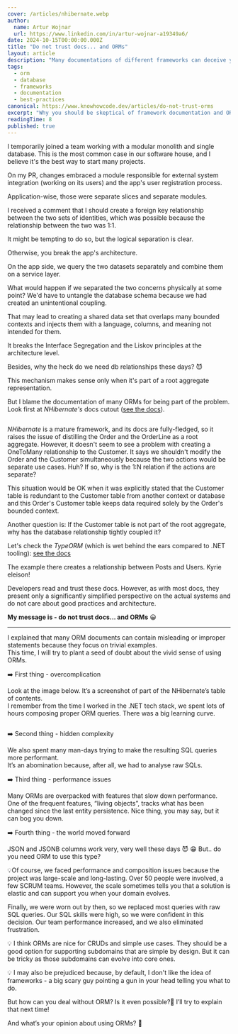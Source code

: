 ```yaml
---
cover: /articles/nhibernate.webp
author:
  name: Artur Wojnar
  url: https://www.linkedin.com/in/artur-wojnar-a19349a6/
date: 2024-10-15T00:00:00.000Z
title: "Do not trust docs... and ORMs"
layout: article
description: "Many documentations of different frameworks can deceive you because their creators are primarily interested in their interests, and sometimes, their knowledge and experience are limited. Read this article to prepare!"
tags:
  - orm
  - database
  - frameworks
  - documentation
  - best-practices
canonical: https://www.knowhowcode.dev/articles/do-not-trust-orms
excerpt: "Why you should be skeptical of framework documentation and ORMs, and how to make better architectural decisions"
readingTime: 8
published: true
---
```


I temporarily joined a team working with a modular monolith and single database. This is the most common case in our software house, and I believe it's the best way to start many projects.

On my PR, changes embraced a module responsible for external system integration (working on its users) and the app's user registration process.

Application-wise, those were separate slices and separate modules.

I received a comment that I should create a foreign key relationship between the two sets of identities, which was possible because the relationship between the two was 1:1.

It might be tempting to do so, but the logical separation is clear.

Otherwise, you break the app's architecture.

On the app side, we query the two datasets separately and combine them on a service layer.

What would happen if we separated the two concerns physically at some point? We'd have to untangle the database schema because we had created an unintentional coupling.

That may lead to creating a shared data set that overlaps many bounded contexts and injects them with a language, columns, and meaning not intended for them.

It breaks the Interface Segregation and the Liskov principles at the architecture level.

Besides, why the heck do we need db relationships these days? 😈 

This mechanism makes sense only when it's part of a root aggregate representation.

But I blame the documentation of many ORMs for being part of the problem. Look first at _NHibernate's_ docs cutout ([see the docs](https://nhibernate.info/doc/howto/various/lazy-loading-eager-loading.html)).

<img class="article-image" src="/articles/nhibernate.webp" alt>

_NHibernate_ is a mature framework, and its docs are fully-fledged, so it raises the issue of distilling the Order and the OrderLine as a root aggregate. However, it doesn't seem to see a problem with creating a OneToMany relationship to the Customer. It says we shouldn't modify the Order and the Customer simultaneously because the two actions would be separate use cases. Huh? If so, why is the 1:N relation if the actions are separate?

This situation would be OK when it was explicitly stated that the Customer table is redundant to the Customer table from another context or database and this Order's Customer table keeps data required solely by the Order's bounded context.

Another question is: If the Customer table is not part of the root aggregate, why has the database relationship tightly coupled it?

Let's check the _TypeORM_ (which is wet behind the ears compared to .NET tooling): [see the docs](https://typeorm.io/many-to-one-one-to-many-relations)

The example there creates a relationship between Posts and Users. Kyrie eleison!

Developers read and trust these docs. However, as with most docs, they present only a significantly simplified perspective on the actual systems and do not care about good practices and architecture.

**My message is - do not trust docs... and ORMs** 😀 

---

I explained that many ORM documents can contain misleading or improper statements because they focus on trivial examples.  
This time, I will try to plant a seed of doubt about the vivid sense of using ORMs.  
  
➡️ First thing - overcomplication  
  
Look at the image below. It’s a screenshot of part of the NHibernate’s table of contents.  
I remember from the time I worked in the .NET tech stack, we spent lots of hours composing proper ORM queries. There was a big learning curve.

<img class="article-image" src="/articles/nhibernate2.webp" alt>
  
➡️ Second thing - hidden complexity  
  
We also spent many man-days trying to make the resulting SQL queries more performant.  
It’s an abomination because, after all, we had to analyse raw SQLs.  
  
➡️ Third thing - performance issues  
  
Many ORMs are overpacked with features that slow down performance. One of the frequent features, “living objects”, tracks what has been changed since the last entity persistence. Nice thing, you may say, but it can bog you down.  
  
➡️ Fourth thing - the world moved forward  
  
JSON and JSONB columns work very, very well these days 😈 😁 But.. do you need ORM to use this type?  
  
💡Of course, we faced performance and composition issues because the project was large-scale and long-lasting. Over 50 people were involved, a few SCRUM teams. However, the scale sometimes tells you that a solution is elastic and can support you when your domain evolves.  
  
Finally, we were worn out by then, so we replaced most queries with raw SQL queries. Our SQL skills were high, so we were confident in this decision. Our team performance increased, and we also eliminated frustration.  
  
💡 I think ORMs are nice for CRUDs and simple use cases. They should be a good option for supporting subdomains that are simple by design. But it can be tricky as those subdomains can evolve into core ones.  
  
💡 I may also be prejudiced because, by default, I don't like the idea of frameworks - a big scary guy pointing a gun in your head telling you what to do.  
  
But how can you deal without ORM? Is it even possible?🤔 I’ll try to explain that next time!  
  
And what’s your opinion about using ORMs? 🙂